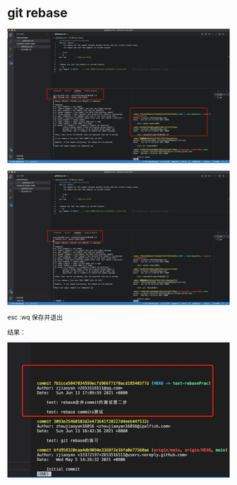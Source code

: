 # git rebase

![git%20rebase%20fd0c5ff7e3394b3ea28a4322759dcf6f/Untitled.png](git%20rebase%20fd0c5ff7e3394b3ea28a4322759dcf6f/Untitled.png)

![git%20rebase%20fd0c5ff7e3394b3ea28a4322759dcf6f/Untitled%201.png](git%20rebase%20fd0c5ff7e3394b3ea28a4322759dcf6f/Untitled%201.png)

esc :wq 保存并退出

结果：

![git%20rebase%20fd0c5ff7e3394b3ea28a4322759dcf6f/Untitled%202.png](git%20rebase%20fd0c5ff7e3394b3ea28a4322759dcf6f/Untitled%202.png)
